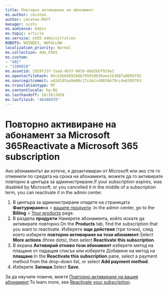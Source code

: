 ```yaml
---
title: Повторно активиране на абонамент
ms.author: cmcatee
author: cmcatee-MSFT
manager: scotv
ms.audience: Admin
ms.topic: article
ms.service: o365-administration
ROBOTS: NOINDEX, NOFOLLOW
localization_priority: Normal
ms.collection: Adm_O365
ms.custom:
- "482"
- "1500028"
ms.assetid: 2d59f23f-7aad-4b57-9039-0bd2bbf929a3
ms.openlocfilehash: 05ce5b6d8916db795919036aee1b3687a809bf93
ms.sourcegitcommit: ad2d185aa9e08c27c4a1c4803b679cc4e6305703
ms.translationtype: MT
ms.contentlocale: bg-BG
ms.lasthandoff: 10/16/2020
ms.locfileid: "48488978"
---
```

# <a name="reactivate-a-microsoft-365-subscription"></a><span data-ttu-id="6a3e1-102">Повторно активиране на абонамент за Microsoft 365</span><span class="sxs-lookup"><span data-stu-id="6a3e1-102">Reactivate a Microsoft 365 subscription</span></span>

<span data-ttu-id="6a3e1-103">Ако абонаментът ви изтече, е дезактивиран от Microsoft или ако сте го отменили по средата на срока на абонамента, можете да го активирате повторно в центъра за администриране.</span><span class="sxs-lookup"><span data-stu-id="6a3e1-103">If your subscription expires, was disabled by Microsoft, or you cancelled it in the middle of a subscription term, you can reactivate it in the admin center.</span></span>
  
1. <span data-ttu-id="6a3e1-104">В центъра за администриране отидете на страницата **Фактуриране**на  >  [вашите продукти](https://go.microsoft.com/fwlink/p/?linkid=842054) .</span><span class="sxs-lookup"><span data-stu-id="6a3e1-104">In the admin center, go to the **Billing** > [Your products](https://go.microsoft.com/fwlink/p/?linkid=842054) page.</span></span>
2. <span data-ttu-id="6a3e1-105">В раздела **продукти** Намерете абонамента, който искате да активирате повторно.</span><span class="sxs-lookup"><span data-stu-id="6a3e1-105">On the **Products** tab, find the subscription that you want to reactivate.</span></span> <span data-ttu-id="6a3e1-106">Изберете **още действия** (три точки), след което изберете **повторно активиране на този абонамент**.</span><span class="sxs-lookup"><span data-stu-id="6a3e1-106">Select **More actions** (three dots), then select **Reactivate this subscription**.</span></span>
3. <span data-ttu-id="6a3e1-107">В екрана **Активирай отново този абонамент** изберете метод на плащане от падащия списък или изберете Добавяне на метод на **плащане**.</span><span class="sxs-lookup"><span data-stu-id="6a3e1-107">In the **Reactivate this subscription** pane, select a payment method from the drop-down list, or select **Add payment method**.</span></span>
4. <span data-ttu-id="6a3e1-108">Изберете **Запиши**.</span><span class="sxs-lookup"><span data-stu-id="6a3e1-108">Select **Save**.</span></span>

<span data-ttu-id="6a3e1-109">За да научите повече, вижте [Повторно активиране на вашия абонамент](https://docs.microsoft.com/microsoft-365/commerce/subscriptions/reactivate-your-subscription).</span><span class="sxs-lookup"><span data-stu-id="6a3e1-109">To learn more, see [Reactivate your subscription](https://docs.microsoft.com/microsoft-365/commerce/subscriptions/reactivate-your-subscription).</span></span>